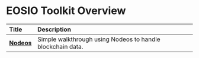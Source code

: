 # EOSIO Toolkit Overview

| Title | Description |
| :--- | :--- |
| [**Nodeos**](nodeos.md) | Simple walkthrough using Nodeos to handle blockchain data. |